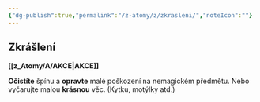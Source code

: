 ```yaml
---
{"dg-publish":true,"permalink":"/z-atomy/z/zkrasleni/","noteIcon":""}
---
```


## Zkrášlení 
**[[z_Atomy/A/AKCE\|AKCE]]**

**Očistíte** špínu a **opravte** malé poškození na nemagickém předmětu.
Nebo vyčarujte malou **krásnou** věc. (Kytku, motýlky atd.)